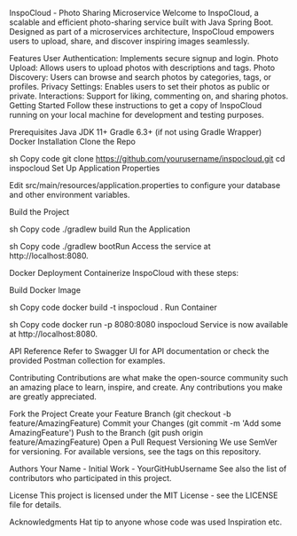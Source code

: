 InspoCloud - Photo Sharing Microservice
Welcome to InspoCloud, a scalable and efficient photo-sharing service built with Java Spring Boot. Designed as part of a microservices architecture, InspoCloud empowers users to upload, share, and discover inspiring images seamlessly.

Features
User Authentication: Implements secure signup and login.
Photo Upload: Allows users to upload photos with descriptions and tags.
Photo Discovery: Users can browse and search photos by categories, tags, or profiles.
Privacy Settings: Enables users to set their photos as public or private.
Interactions: Support for liking, commenting on, and sharing photos.
Getting Started
Follow these instructions to get a copy of InspoCloud running on your local machine for development and testing purposes.

Prerequisites
Java JDK 11+
Gradle 6.3+ (if not using Gradle Wrapper)
Docker
Installation
Clone the Repo

sh
Copy code
git clone https://github.com/yourusername/inspocloud.git
cd inspocloud
Set Up Application Properties

Edit src/main/resources/application.properties to configure your database and other environment variables.

Build the Project

sh
Copy code
./gradlew build
Run the Application

sh
Copy code
./gradlew bootRun
Access the service at http://localhost:8080.

Docker Deployment
Containerize InspoCloud with these steps:

Build Docker Image

sh
Copy code
docker build -t inspocloud .
Run Container

sh
Copy code
docker run -p 8080:8080 inspocloud
Service is now available at http://localhost:8080.

API Reference
Refer to Swagger UI for API documentation or check the provided Postman collection for examples.

Contributing
Contributions are what make the open-source community such an amazing place to learn, inspire, and create. Any contributions you make are greatly appreciated.

Fork the Project
Create your Feature Branch (git checkout -b feature/AmazingFeature)
Commit your Changes (git commit -m 'Add some AmazingFeature')
Push to the Branch (git push origin feature/AmazingFeature)
Open a Pull Request
Versioning
We use SemVer for versioning. For available versions, see the tags on this repository.

Authors
Your Name - Initial Work - YourGitHubUsername
See also the list of contributors who participated in this project.

License
This project is licensed under the MIT License - see the LICENSE file for details.

Acknowledgments
Hat tip to anyone whose code was used
Inspiration
etc.
